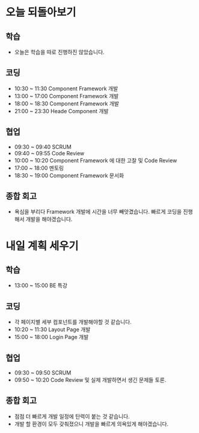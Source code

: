 # 오늘 되돌아보기
## 학습
* 오늘은 학습을 따로 진행하진 않았습니다.

## 코딩
* 10:30 ~ 11:30 Component Framework 개발
* 13:00 ~ 17:00 Component Framework 개발
* 18:00 ~ 18:30 Component Framework 개발
* 21:00 ~ 23:30 Heade Component 개발

## 협업
* 09:30 ~ 09:40 SCRUM
* 09:40 ~ 09:55 Code Review
* 10:00 ~ 10:20 Component Framework 에 대한 고찰 및 Code Review
* 17:00 ~ 18:00 멘토링
* 18:30 ~ 19:00 Component Framework 문서화

## 종합 회고
* 욕심을 부리다 Framework 개발에 시간을 너무 빼앗겼습니다. 빠르게 코딩을 진행해서 개발을 해야겠습니다.

# 내일 계획 세우기
## 학습
* 13:00 ~ 15:00 BE 특강

## 코딩
* 각 페이지별 세부 컴포넌트를 개발해야할 것 같습니다.
* 10:20 ~ 11:30 Layout Page 개발
* 15:00 ~ 18:00 Login Page 개발

## 협업
* 09:30 ~ 09:50 SCRUM
* 09:50 ~ 10:20 Code Review 및 실제 개발하면서 생긴 문제들 토론.

## 종합 회고
* 점점 더 빠르게 개발 일정에 탄력이 붙는 것 같습니다.
* 개발 할 환경이 모두 갖춰졌으니 개발을 빠르게 의욕있게 해야겠습니다.